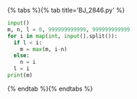 {% tabs %}{% tab title='BJ_2846.py' %}

```py
input()
m, n, l = 0, 999999999999, 999999999999
for i in map(int, input().split()):
  if l < i:
    m = max(m, i-n)
  else:
    n = i
  l = i
print(m)
```

{% endtab %}{% endtabs %}
